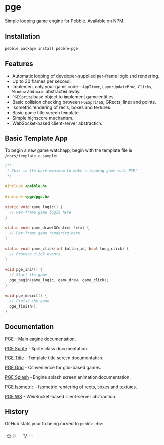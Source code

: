 # pge

Simple looping game engine for Pebble. Available on
[NPM](https://www.npmjs.com/package/pebble-pge).


## Installation

`pebble package install pebble-pge`


## Features

- Automatic looping of developer-supplied per-frame logic and rendering.
- Up to 30 frames per second.
- Implement only your game code - `AppTimer`, `LayerUpdateProc`, `Clicks`,
  `Window` and `main` abstracted away.
- `PGESprite` base object to implement game entities.
- Basic collision checking between `PGESprite`s, GRects, lines and points.
- Isometric rendering of rects, boxes and textures.
- Basic game title screen template.
- Simple highscore mechanism.
- WebSocket-based client-server abstraction.


## Basic Template App

To begin a new game watchapp, begin with the template file in `/docs/template.c.sample`:

```c
/**
 * This is the bare minimum to make a looping game with PGE!
 */

#include <pebble.h>

#include <pge/pge.h>

static void game_logic() {
  // Per-frame game logic here
}

static void game_draw(GContext *ctx) {
  // Per-frame game rendering here
}

static void game_click(int button_id, bool long_click) {
  // Process click events
}

void pge_init() {
  // Start the game
  pge_begin(game_logic, game_draw, game_click);
}

void pge_deinit() {
  // Finish the game
  pge_finish();
}
```

## Documentation

[PGE](docs/pge.md) - Main engine documentation.

[PGE Sprite](docs/pge_sprite.md) - Sprite class documentation.

[PGE Title](docs/pge_title.md) - Template title screen documentation.

[PGE Grid](docs/pge_grid.md) - Convenience for grid-based games.

[PGE Splash](docs/pge_splash.md) - Engine splash screen animation documentation.

[PGE Isometric](docs/pge_isometric.md) - Isometric rendering of rects, boxes and textures.

[PGE WS](docs/pge_ws.md) - WebSocket-based client-server abstraction.

## History

GitHub stats prior to being moved to `pebble-dev`:

![](docs/screenshots/ghstats.png)
